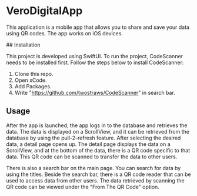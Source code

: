 # VeroDigitalApp

This application is a mobile app that allows you to share and save your data using QR codes. The app works on iOS devices.

## Installation

This project is developed using SwiftUI. 
To run the project, CodeScanner needs to be installed first.
Follow the steps below to install CodeScanner:

1. Clone this repo.
2. Open xCode.
3. Add Packages.
4. Write "https://github.com/twostraws/CodeScanner" in search bar.

## Usage

After the app is launched, the app logs in to the database and retrieves the data. The data is displayed on a ScrollView, and it can be retrieved from the database by using the pull-2-refresh feature. After selecting the desired data, a detail page opens up. The detail page displays the data on a ScrollView, and at the bottom of the data, there is a QR code specific to that data. This QR code can be scanned to transfer the data to other users.

There is also a search bar on the main page. You can search for data by using the titles. Beside the search bar, there is a QR code reader that can be used to access data from other users. The data retrieved by scanning the QR code can be viewed under the "From The QR Code" option.
